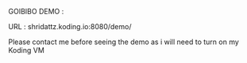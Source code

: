 GOIBIBO DEMO : 

URL : shridattz.koding.io:8080/demo/


Please contact me before seeing the demo as i will need to turn on my Koding VM 